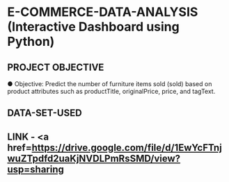 # E-COMMERCE-DATA-ANALYSIS (Interactive Dashboard using Python)

## PROJECT OBJECTIVE
● Objective: Predict the number of furniture items sold (sold) based on product
attributes such as productTitle, originalPrice, price, and tagText.
## DATA-SET-USED
## LINK - <a href=https://drive.google.com/file/d/1EwYcFTnjwuZTpdfd2uaKjNVDLPmRsSMD/view?usp=sharing
